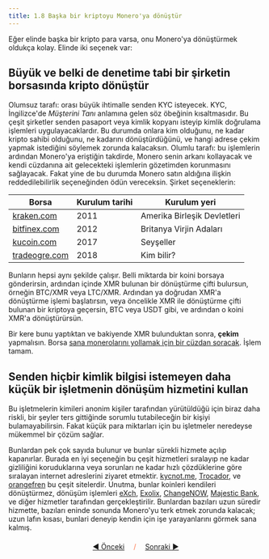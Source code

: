 ```yaml
---
title: 1.8 Başka bir kriptoyu Monero'ya dönüştür
---
```


Eğer elinde başka bir kripto para varsa, onu Monero'ya dönüştürmek
oldukça kolay.  Elinde iki seçenek var:

## Büyük ve belki de denetime tabi bir şirketin borsasında kripto dönüştür

Olumsuz tarafı: orası büyük ihtimalle senden KYC isteyecek.  KYC,
İngilizce'de _Müşterini Tanı_ anlamına gelen söz öbeğinin
kısaltmasıdır.  Bu çeşit şirketler senden pasaport veya kimlik kopyanı
isteyip kimlik doğrulama işlemleri uygulayacaklardır.  Bu durumda
onlara kim olduğunu, ne kadar kripto sahibi olduğunu, ne kadarını
dönüştürdüğünü, ve hangi adrese çekim yapmak istediğini söylemek
zorunda kalacaksın.  Olumlu tarafı: bu işlemlerin ardından Monero'ya
eriştiğin takdirde, Monero senin arkanı kollayacak ve kendi cüzdanına
ait gelecekteki işlemlerin gözetimden korunmasını sağlayacak.  Fakat
yine de bu durumda Monero satın aldığına ilişkin reddedilebilirlik
seçeneğinden ödün vereceksin.  Şirket seçeneklerin:

| Borsa                                     | Kurulum tarihi | Kurulum yeri                |
|-------------------------------------------|----------------|-----------------------------|
| [kraken.com](https://www.kraken.com/)     | 2011           | Amerika Birleşik Devletleri |
| [bitfinex.com](https://www.bitfinex.com/) | 2012           | Britanya Virjin Adaları     |
| [kucoin.com](https://www.kucoin.com/)     | 2017           | Seyşeller                   |
| [tradeogre.com](https://tradeogre.com/)   | 2018           | Kim bilir?                  |

Bunların hepsi aynı şekilde çalışır.  Belli miktarda bir koini borsaya
gönderirsin, ardından içinde XMR bulunan bir dönüştürme çifti
bulursun, örneğin BTC/XMR veya LTC/XMR.  Ardından ya doğrudan XMR'a
dönüştürme işlemi başlatırsın, veya öncelikle XMR ile dönüştürme çifti
bulunan bir kriptoya geçersin, BTC veya USDT gibi, ve ardından o koini
XMR'a dönüştürürsün.

Bir kere bunu yaptıktan ve bakiyende XMR bulunduktan sonra, **çekim**
yapmalısın.  Borsa [sana monerolarını yollamak için bir cüzdan
soracak](1.11_receive_monero.md).  İşlem tamam.

## Senden hiçbir kimlik bilgisi istemeyen daha küçük bir işletmenin dönüşüm hizmetini kullan

Bu işletmelerin kimileri anonim kişiler tarafından yürütüldüğü için 
biraz daha riskli, bir şeyler ters gittiğinde sorumlu tutabileceğin 
bir kişiyi bulamayabilirsin.  Fakat küçük para miktarları için bu 
işletmeler neredeyse mükemmel bir çözüm sağlar.

Bunlardan pek çok sayıda bulunur ve bunlar sürekli hizmete açılıp
kapanırlar.  Burada en iyi seçeneğin bu çeşit hizmetleri sıralayıp ne
kadar gizliliğini koruduklarına veya sorunları ne kadar hızlı
çözdüklerine göre sıralayan internet adreslerini ziyaret etmektir.
[kycnot.me](https://kycnot.me/), [Trocador](https://trocador.app/), ve
[orangefren](https://orangefren.com/) bu çeşit sitelerdir.  Unutma,
bunlar koinleri kendileri dönüştürmez, dönüşüm işlemleri
[eXch](https://exch.cx/), [Exolix](https://exolix.com/),
[ChangeNOW](https://changenow.io/), [Majestic
Bank](https://majesticbank.sc/), ve diğer hizmetler tarafından
gerçekleştirilir.  Bunlardan bazıları uzun süredir hizmette, bazıları
eninde sonunda Monero'yu terk etmek zorunda kalacak; uzun lafın
kısası, bunlari deneyip kendin için işe yarayanlarını görmek sana
kalmış.



<p align='center' style='margin-top: 1.5em;'><span style='margin-right: 1em;'><a href="./1.07_buy_monero.md">◄ Önceki</a></span> <span style='color: #ff774d;'>/</span> <span style='margin-left: 1em;'><a href="./1.09_earn_monero.md">Sonraki ►</a></span></p>
